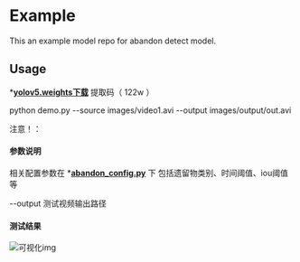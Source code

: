 # Example

This an example model repo for abandon detect model.

## Usage

*[**yolov5.weights下载**](https://pan.baidu.com/s/1UM2-h7JMR0llglHej6hEXg)
提取码（ 122w ）

python demo.py  --source images/video1.avi --output images/output/out.avi

注意！：  

#### 参数说明

相关配置参数在
*[**abandon_config.py**](https://github.com/dmuqlzhang/abandon_detection_yolov5/blob/main_github/abandon_config.py)
下
包括遗留物类别、时间阈值、iou阈值等

--output 测试视频输出路径


#### 测试结果

![可视化img](images/output/out.gif)



